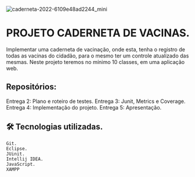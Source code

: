 




![caderneta-2022-6109e48ad2244_mini](https://github.com/A3-VACINAS/Entrega/assets/111095583/c268cde4-258e-4fa6-b6bc-1c5886ae886e)








# PROJETO CADERNETA DE VACINAS.

Implementar uma caderneta de vacinação, onde esta, tenha o registro de todas as vacinas do cidadão, para o mesmo ter um controle atualizado das mesmas. 
Neste projeto teremos no mínimo 10 classes, em uma aplicação web.


## Repositórios:

 Entrega 2: Plano e roteiro de testes.
 Entrega 3: Junit, Metrics e Coverage.
 Entrega 4: Implementação do projeto.
 Entrega 5: Apresentação.
 
 
## 🛠 Tecnologias utilizadas.

    Git.
    Eclipse.
    JUinit.
    Intellij IDEA.
    JavaScript.
    XAMPP


